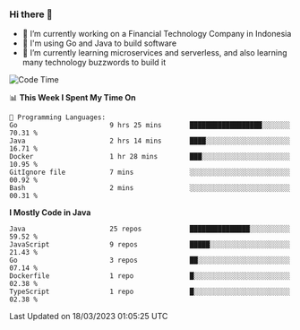 ### Hi there 👋

<!--
**mazzama/mazzama** is a ✨ _special_ ✨ repository because its `README.md` (this file) appears on your GitHub profile.

Here are some ideas to get you started:

- 🔭 I’m currently working on ...
- 🌱 I’m currently learning ...
- 👯 I’m looking to collaborate on ...
- 🤔 I’m looking for help with ...
- 💬 Ask me about ...
- 📫 How to reach me: ...
- 😄 Pronouns: ...
- ⚡ Fun fact: ...
-->

- 🔭 I’m currently working on a Financial Technology Company in Indonesia
- :gun: I'm using Go and Java to build software
- 🌱 I’m currently learning microservices and serverless, and also learning many technology buzzwords to build it

<!--START_SECTION:waka-->
![Code Time](http://img.shields.io/badge/Code%20Time-2%2C599%20hrs%2029%20mins-blue)

📊 **This Week I Spent My Time On** 

```text
💬 Programming Languages: 
Go                       9 hrs 25 mins       ██████████████████░░░░░░░   70.31 % 
Java                     2 hrs 14 mins       ████░░░░░░░░░░░░░░░░░░░░░   16.71 % 
Docker                   1 hr 28 mins        ███░░░░░░░░░░░░░░░░░░░░░░   10.95 % 
GitIgnore file           7 mins              ░░░░░░░░░░░░░░░░░░░░░░░░░   00.92 % 
Bash                     2 mins              ░░░░░░░░░░░░░░░░░░░░░░░░░   00.31 % 
```

**I Mostly Code in Java** 

```text
Java                     25 repos            ███████████████░░░░░░░░░░   59.52 % 
JavaScript               9 repos             █████░░░░░░░░░░░░░░░░░░░░   21.43 % 
Go                       3 repos             ██░░░░░░░░░░░░░░░░░░░░░░░   07.14 % 
Dockerfile               1 repo              █░░░░░░░░░░░░░░░░░░░░░░░░   02.38 % 
TypeScript               1 repo              █░░░░░░░░░░░░░░░░░░░░░░░░   02.38 % 
```




 Last Updated on 18/03/2023 01:05:25 UTC
<!--END_SECTION:waka-->
